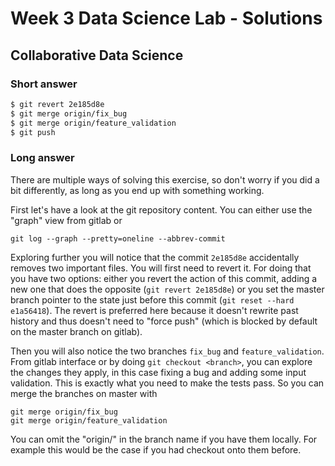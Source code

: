 # Week 3 Data Science Lab - Solutions

## Collaborative Data Science

### Short answer

```bash
$ git revert 2e185d8e
$ git merge origin/fix_bug
$ git merge origin/feature_validation
$ git push
```

### Long answer

There are multiple ways of solving this exercise, so don't worry if you did a bit differently, as long as you end up with something working.

First let's have a look at the git repository content. You can either use the "graph" view from gitlab or

```
git log --graph --pretty=oneline --abbrev-commit
```

Exploring further you will notice that the commit ```2e185d8e``` accidentally removes two important files. You will first need to revert it.
For doing that you have two options: either you revert the action of this commit, adding a new one that does the opposite (```git revert 2e185d8e```) or you set the master branch pointer to the state just before this commit (```git reset --hard e1a56418```). The revert is preferred here because it doesn't rewrite past history and thus doesn't need to "force push" (which is blocked by default on the master branch on gitlab).

Then you will also notice the two branches ```fix_bug``` and ```feature_validation```. From gitlab interface or by doing ```git checkout <branch>```, you can explore the changes they apply, in this case fixing a bug and adding some input validation. This is exactly what you need to make the tests pass. So you can merge the branches on master with

```
git merge origin/fix_bug
git merge origin/feature_validation
```

You can omit the "origin/" in the branch name if you have them locally. For example this would be the case if you had checkout onto them before.


